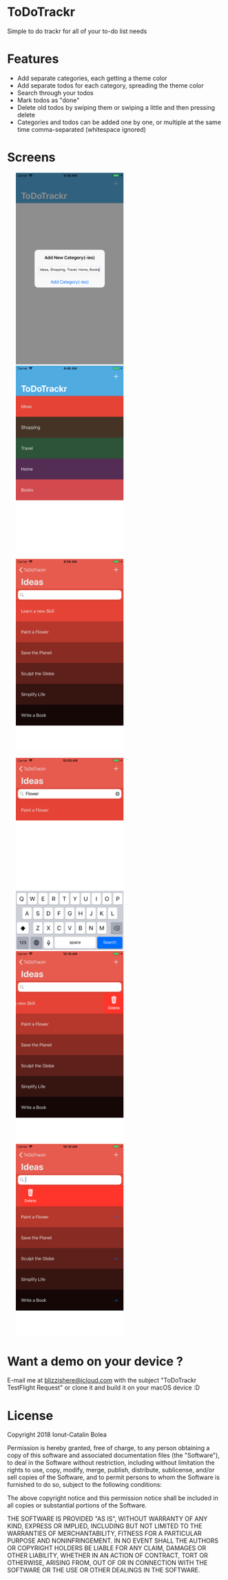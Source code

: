 # ToDoTrackr
Simple to do trackr for all of your to-do list needs

# Features
+ Add separate categories, each getting a theme color
+ Add separate todos for each category, spreading the theme color
+ Search through your todos
+ Mark todos as "done"
+ Delete old todos by swiping them or swiping a little and then pressing delete
+ Categories and todos can be added one by one, or multiple at the same time comma-separated (whitespace ignored)

# Screens

<img src="https://raw.githubusercontent.com/blizzd/ToDoTrackr/master/Page%201.png" width=250 alt="Add multiple categories" hspace=20/><img src="https://raw.githubusercontent.com/blizzd/ToDoTrackr/master/Page%202.png" width=250 alt="Each category gets a random color" hspace=20/><img src="https://raw.githubusercontent.com/blizzd/ToDoTrackr/master/Page%203.png" width=250 alt="Add todos for you Category" hspace=20/>

<img src="https://raw.githubusercontent.com/blizzd/ToDoTrackr/master/Page%204.png" width=250 alt="Search through your todos" hspace=20/><img src="https://raw.githubusercontent.com/blizzd/ToDoTrackr/master/Page%205.png" width=250 alt="Delete a to do by swiping" hspace=20/><img src="https://raw.githubusercontent.com/blizzd/ToDoTrackr/master/Page%206.png" width=250 alt="Check finished todos or delete them" hspace=20/>



# Want a demo on your device ?
E-mail me at <blizzishere@icloud.com> with the subject "ToDoTrackr TestFlight Request"
or clone it and build it on your macOS device :D

# License

Copyright 2018 Ionut-Catalin Bolea

Permission is hereby granted, free of charge, to any person obtaining a copy of this software and associated documentation files (the "Software"),
to deal in the Software without restriction, including without limitation the rights to
use, copy, modify, merge, publish, distribute, sublicense, and/or sell copies of the Software,
and to permit persons to whom the Software is furnished to do so, subject to the following conditions:

The above copyright notice and this permission notice shall be included in all copies or
substantial portions of the Software.

THE SOFTWARE IS PROVIDED "AS IS", WITHOUT WARRANTY OF ANY KIND, EXPRESS OR IMPLIED,
INCLUDING BUT NOT LIMITED TO THE WARRANTIES OF MERCHANTABILITY,
FITNESS FOR A PARTICULAR PURPOSE AND NONINFRINGEMENT.
IN NO EVENT SHALL THE AUTHORS OR COPYRIGHT HOLDERS BE LIABLE FOR ANY CLAIM,
DAMAGES OR OTHER LIABILITY, WHETHER IN AN ACTION OF CONTRACT, TORT OR OTHERWISE,
ARISING FROM, OUT OF OR IN CONNECTION WITH THE SOFTWARE OR THE USE OR OTHER DEALINGS IN THE SOFTWARE.
